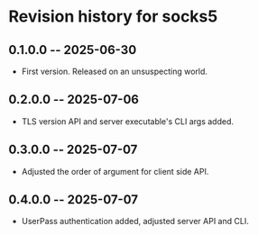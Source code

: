# Revision history for socks5

## 0.1.0.0 -- 2025-06-30

- First version. Released on an unsuspecting world.

## 0.2.0.0 -- 2025-07-06

- TLS version API and server executable's CLI args added.

## 0.3.0.0 -- 2025-07-07

- Adjusted the order of argument for client side API.

## 0.4.0.0 -- 2025-07-07

- UserPass authentication added, adjusted server API and CLI.
